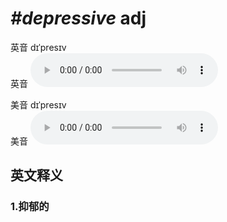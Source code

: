 # ***\#depressive*** adj
英音 dɪˈpresɪv  
英音
<audio src="./media/depressive1_AAC.aac" controls="controls"></audio>

美音 dɪˈpresɪv  
美音
<audio src="./media/depressive2_AAC.aac" controls="controls"></audio>



  

英文释义
---
### 1.**抑郁的**  


